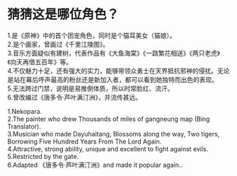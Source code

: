 # 猜猜这是哪位角色？

1.是《原神》中的首个团宠角色，同时是个猫耳美女（猫娘）。\
2.是个画家，曾画过《千里江陵图》。\
3.音乐方面疑似有建树，代表作品有《大鱼海棠》《一路繁花相送》《两只老虎》《向天再借五百年》等。\
4.不仅魅力十足，还有强大的实力，能够带领众勇士在天界抵抗邪神的侵扰。无论是站在幕后呼声最高的粉丝还是新加入者，都可以看到她独特而出色的表现。\
5.无法跨过门禁，说明是易推倒体质，所以时常脸红、流汗。\
6.曾改编过《唐多令·芦叶满汀洲》，并流传甚远。

1.Nekopara.\
2.The painter who drew Thousands of miles of gangneung map (Bing Translator).\
3.Musician who made Dayuhaitang, Blossoms along the way, Two tigers, Borrowing Five Hundred Years From The Lord Again. \
4.Attractive, strong ability, unique and excellent to fight against evils. \
5.Restricted by the gate. \
6.Adapted 《唐多令·芦叶满汀洲》and made it popular again..
